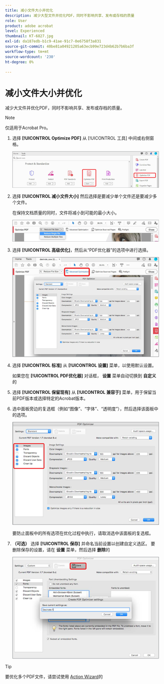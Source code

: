 ```yaml
---
title: 减小文件大小并优化
description: 减少大型文件并优化PDF，同时不影响共享、发布或存档的质量
role: User
product: adobe acrobat
level: Experienced
thumbnail: KT-6827.jpg
exl-id: da187edb-b1c9-41ae-91c7-0e6758f3a831
source-git-commit: 40be81a04921205a63ecb99e723d4b62b7b6ba3f
workflow-type: tm+mt
source-wordcount: '230'
ht-degree: 0%

---
```


# 减小文件大小并优化

减少大文件并优化PDF，同时不影响共享、发布或存档的质量。

>[!NOTE]
>
>仅适用于Acrobat Pro。

1. 选择 **[!UICONTROL Optimize PDF]** 从 [!UICONTROL 工具] 中间或右侧窗格。

   ![减少步骤1](../assets/Reduce_1.png)

1. 选择 **[!UICONTROL 减小文件大小]** 然后选择是要减少单个文件还是要减少多个文件。

   在保持文档质量的同时，文件将减小到可能的最小大小。

   ![减少步骤2](../assets/Reduce_2.png)

1. 选择 **[!UICONTROL 高级优化]**，然后从“PDF优化器”的选项中进行选择。

   ![减少步骤3](../assets/Reduce_3.png)

1. 选择 **[!UICONTROL 标准]** 从 **[!UICONTROL 设置]** 菜单，以使用默认设置。

   如果您在 **[!UICONTROL PDF优化器]** 对话框， **设置** 菜单自动切换到 **自定义**&#x200B;的

1. 选择 **[!UICONTROL 保留现有]** 从 **[!UICONTROL 兼容于]** 菜单，用于保留当前PDF版本或选择特定的Acrobat版本。

1. 选中面板旁边的复选框（例如“图像”、“字体”、“透明度”），然后选择该面板中的选项。

   ![减少步骤5](../assets/Reduce_5.png)

   要防止面板中的所有选项在优化过程中执行，请取消选中该面板的复选框。

1. **（可选）** 选择 **[!UICONTROL 保存]** 并命名当前设置以创建自定义选区。 要删除保存的设置，请在 **设置** 菜单，然后选择 **删除**&#x200B;的

   ![减少步骤6](../assets/Reduce_6.png)

>[!TIP]
>
>要优化多个PDF文件，请尝试使用 [Action Wizard](../advanced-tasks/action.md)的